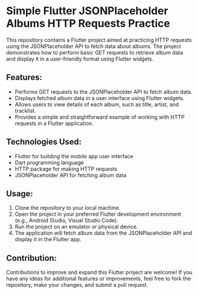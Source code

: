 # Simple Flutter JSONPlaceholder Albums HTTP Requests Practice

This repository contains a Flutter project aimed at practicing HTTP requests using the JSONPlaceholder API to fetch data about albums. The project demonstrates how to perform basic GET requests to retrieve album data and display it in a user-friendly format using Flutter widgets.

## Features:

- Performs GET requests to the JSONPlaceholder API to fetch album data.
- Displays fetched album data in a user interface using Flutter widgets.
- Allows users to view details of each album, such as title, artist, and tracklist.
- Provides a simple and straightforward example of working with HTTP requests in a Flutter application.

## Technologies Used:

- Flutter for building the mobile app user interface
- Dart programming language
- HTTP package for making HTTP requests
- JSONPlaceholder API for fetching album data

## Usage:

1. Clone the repository to your local machine.
2. Open the project in your preferred Flutter development environment (e.g., Android Studio, Visual Studio Code).
3. Run the project on an emulator or physical device.
4. The application will fetch album data from the JSONPlaceholder API and display it in the Flutter app.

## Contribution:
Contributions to improve and expand this Flutter project are welcome! If you have any ideas for additional features or improvements, feel free to fork the repository, make your changes, and submit a pull request.

